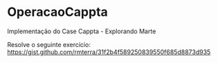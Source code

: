 # OperacaoCappta
Implementação do Case Cappta - Explorando Marte

Resolve o seguinte exercício: https://gist.github.com/rmterra/31f2b4f589250839550f685d8873d935
